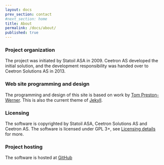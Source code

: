 ```yaml
---
layout: docs
prev_section: contact
#next_section: home
title: About
permalink: /docs/about/
published: true
---
```



<p/>

### Project organization
The project was initiated by Statoil ASA in 2009. Ceetron AS developed the initial solution, and the development responsibility was handed over to Ceetron Solutions AS in 2013.

### Web site programming and design
The programming and design of this site is based on work by [Tom Preston-Werner](http://tom.preston-werner.com/). This is also the current theme of [Jekyll](http://jekyllrb.com/).

### Licensing
The software is copyrighted by Statoil ASA, Ceetron Solutions AS and Ceetron AS. The software is licensed under GPL 3+, see [Licensing details](https://github.com/OPM/ResInsight/blob/master/COPYING) for more.

### Project hosting
The software is hosted at [GitHub](https://github.com/OPM/ResInsight)


